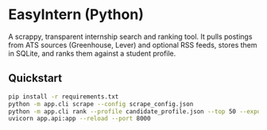 # EasyIntern (Python)

A scrappy, transparent internship search and ranking tool. It pulls postings from ATS sources (Greenhouse, Lever) and optional RSS feeds, stores them in SQLite, and ranks them against a student profile.

## Quickstart

```bash
pip install -r requirements.txt
python -m app.cli scrape --config scrape_config.json
python -m app.cli rank --profile candidate_profile.json --top 50 --export results.csv
uvicorn app.api:app --reload --port 8000
